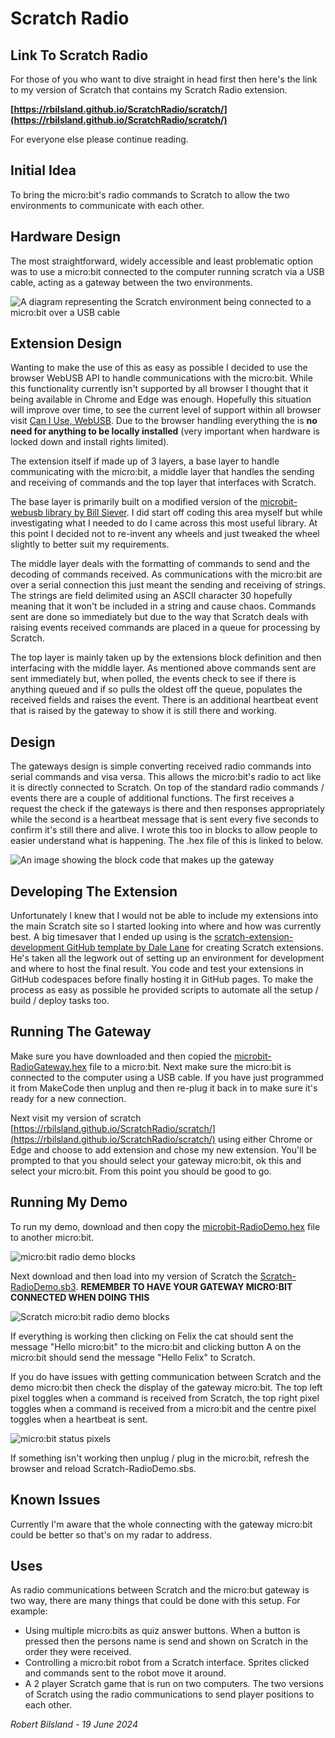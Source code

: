 # Scratch Radio
## Link To Scratch Radio

For those of you who want to dive straight in head first then here's the link to my version of Scratch that contains my Scratch Radio extension.

**[https://rbilsland.github.io/ScratchRadio/scratch/](https://rbilsland.github.io/ScratchRadio/scratch/)**

For everyone else please continue reading.

## Initial Idea
To bring the micro:bit's radio commands to Scratch to allow the two environments to communicate with each other.

## Hardware Design
The most straightforward, widely accessible and least problematic option was to use a micro:bit connected to the computer running scratch via a USB cable, acting as a gateway between the two environments.

![A diagram representing the Scratch environment being connected to a micro:bit over a USB cable](./images/Scratch_USB_microbit.png)

## Extension Design
Wanting to make the use of this as easy as possible I decided to use the browser WebUSB API to handle communications with the micro:bit. While this functionality currently isn't supported by all browser I thought that it being available in Chrome and Edge was enough. Hopefully this situation will improve over time, to see the current level of support within all browser visit [Can I Use, WebUSB](https://caniuse.com/webusb). Due to the browser handling everything the is **no need for anything to be locally installed** (very important when hardware is locked down and install rights limited).

The extension itself if made up of 3 layers, a base layer to handle communicating with the micro:bit, a middle layer that handles the sending and receiving of commands and the top layer that interfaces with Scratch.

The base layer is primarily built on a modified version of the [microbit-webusb library by Bill Siever](https://github.com/bsiever/microbit-webusb). I did start off coding this area myself but while investigating what I needed to do I came across this most useful library. At this point I decided not to re-invent any wheels and just tweaked the wheel slightly to better suit my requirements.

The middle layer deals with the formatting of commands to send and the decoding of commands received. As communications with the micro:bit are over a serial connection this just meant the sending and receiving of strings. The strings are field delimited using an ASCII character 30 hopefully meaning that it won't be included in a string and cause chaos. Commands sent are done so immediately but due to the way that Scratch deals with raising events received commands are placed in a queue for processing by Scratch.

The top layer is mainly taken up by the extensions block definition and then interfacing with the middle layer. As mentioned above commands sent are sent immediately but, when polled, the events check to see if there is anything queued and if so pulls the oldest off the queue, populates the received fields and raises the event. There is an additional heartbeat event that is raised by the gateway to show it is still there and working.

## Design
The gateways design is simple converting received radio commands into serial commands and visa versa. This allows the micro:bit's radio to act like it is directly connected to Scratch. On top of the standard radio commands / events there are a couple of additional functions. The first receives a request the check if the gateways is there and then responses appropriately while the second is a heartbeat message that is sent every five seconds to confirm it's still there and alive. I wrote this too in blocks to allow people to easier understand what is happening. The .hex file of this is linked to below.

![An image showing the block code that makes up the gateway](./images/microbit_Gateway_Blocks.png)

## Developing The Extension
Unfortunately I knew that I would not be able to include my extensions into the main Scratch site so I started looking into where and how was currently best. A big timesaver that I ended up using is the [scratch-extension-development GitHub template by Dale Lane](https://github.com/dalelane/scratch-extension-development) for creating Scratch extensions. He's taken all the legwork out of setting up an environment for development and where to host the final result. You code and test your extensions in GitHub codespaces before finally hosting it in GitHub pages. To make the process as easy as possible he provided scripts to automate all the setup / build / deploy tasks too.

## Running The Gateway
Make sure you have downloaded and then copied the [microbit-RadioGateway.hex](./hex/microbit-RadioGateway.hex) file to a micro:bit. Next make sure the micro:bit is connected to the computer using a USB cable. If you have just programmed it from MakeCode then unplug and then re-plug it back in to make sure it's ready for a new connection.

Next visit my version of scratch [https://rbilsland.github.io/ScratchRadio/scratch/](https://rbilsland.github.io/ScratchRadio/scratch/) using either Chrome or Edge and choose to add extension and chose my new extension. You'll be prompted to that you should select your gateway micro:bit, ok this and select your micro:bit. From this point you should be good to go.

## Running My Demo
To run my demo, download and then copy the [microbit-RadioDemo.hex](./hex/microbit-RadioDemo.hex) file to another micro:bit.

![micro:bit radio demo blocks](./images/microbit_Demo_Blocks.png)

Next download and then load into my version of Scratch the [Scratch-RadioDemo.sb3](./sb3/Scratch-RadioDemo.hex). **REMEMBER TO HAVE YOUR GATEWAY MICRO:BIT CONNECTED WHEN DOING THIS**

![Scratch micro:bit radio demo blocks](./images/Scratch_Demo_Blocks.png)

If everything is working then clicking on Felix the cat should sent the message "Hello micro:bit" to the micro:bit and clicking button A on the micro:bit should send the message "Hello Felix" to Scratch.

If you do have issues with getting communication  between Scratch and the demo micro:bit then check the display of the gateway micro:bit. The top left pixel toggles when a command is received from Scratch, the top right pixel toggles when a command is received from a micro:bit and the centre pixel toggles when a heartbeat is sent.

![micro:bit status pixels](./images/microbit_Pixels.png)

If something isn't working then unplug / plug in the micro:bit, refresh the browser and reload Scratch-RadioDemo.sbs.

## Known Issues
Currently I'm aware that the whole connecting with the gateway micro:bit could be better so that's on my radar to address.

## Uses
As radio communications between Scratch and the micro:but gateway is two way, there are many things that could be done with this setup. For example:

* Using multiple micro:bits as quiz answer buttons. When a button is pressed then the persons name is send and shown on Scratch in the order they were received.
* Controlling a micro:bit robot from a Scratch interface. Sprites clicked and commands sent to the robot move it around.
* A 2 player Scratch game that is run on two computers. The two versions of Scratch using the radio communications to send player positions to each other.

*Robert Bilsland - 19 June 2024*